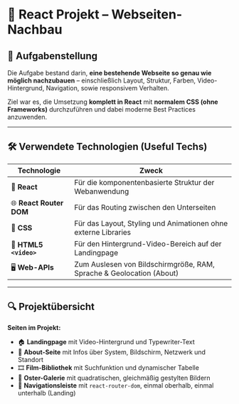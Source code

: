 # 🎯 React Projekt – Webseiten-Nachbau

## 📝 Aufgabenstellung

Die Aufgabe bestand darin, **eine bestehende Webseite so genau wie möglich nachzubauen** – einschließlich Layout, Struktur, Farben, Video-Hintergrund, Navigation, sowie responsivem Verhalten.

Ziel war es, die Umsetzung **komplett in React** mit **normalem CSS (ohne Frameworks)** durchzuführen und dabei moderne Best Practices anzuwenden.

---

## 🛠️ Verwendete Technologien (Useful Techs)

| Technologie          | Zweck                                                                 |
|----------------------|-----------------------------------------------------------------------|
| 🧩 **React**           | Für die komponentenbasierte Struktur der Webanwendung                |
| 🌐 **React Router DOM** | Für das Routing zwischen den Unterseiten                             |
| 🎨 **CSS**             | Für das Layout, Styling und Animationen ohne externe Libraries       |
| 🎥 **HTML5 `<video>`** | Für den Hintergrund-Video-Bereich auf der Landingpage                |
| 🖥️ **Web-APIs**        | Zum Auslesen von Bildschirmgröße, RAM, Sprache & Geolocation (About) |

---

## 🔍 Projektübersicht

**Seiten im Projekt:**

- 🏠 **Landingpage** mit Video-Hintergrund und Typewriter-Text  
- 👤 **About-Seite** mit Infos über System, Bildschirm, Netzwerk und Standort  
- 🎞️ **Film-Bibliothek** mit Suchfunktion und dynamischer Tabelle  
- 🐣 **Oster-Galerie** mit quadratischen, gleichmäßig gestylten Bildern  
- 🧭 **Navigationsleiste** mit `react-router-dom`, einmal oberhalb, einmal unterhalb (Landing)
